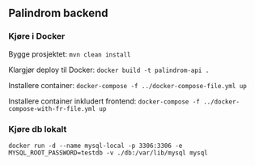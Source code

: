 ## Palindrom backend

### Kjøre i Docker

Bygge prosjektet: `mvn clean install`

Klargjør deploy til Docker: `docker build -t palindrom-api .`

Installere container: `docker-compose -f ../docker-compose-file.yml up`

Installere container inkludert frontend: `docker-compose -f ../docker-compose-with-fr-file.yml up`

### Kjøre db lokalt

`docker run -d --name mysql-local -p 3306:3306 -e MYSQL_ROOT_PASSWORD=testdb -v ./db:/var/lib/mysql mysql`
